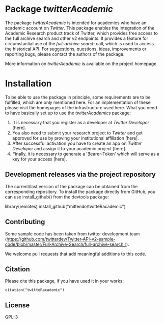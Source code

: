 
# Package *twitterAcademic*

The package *twitterAcademic* is intended for academics who have an academic account on *Twitter*.
This package enables the integration of the Academic Research product track of Twitter, which provides free access to the full archive search and other v2 endpoints. It provides a feature for circumstantial use of the *full-archive search* call, which is used to access the historical API. For suggestions, questions, ideas, improvements or reporting bugs, please contact the authors of the package. 

More information on *twitterAcademic* is available on the project homepage.        



#  Installation

To be able to use the package in principle, some requirements are to be fulfilled, which are only mentioned here. For an implementation of these please visit the homepages of the infrastructure used here.  What you need to have basically set up to use the *twitterAcademics* package:   

1. It is necessary that you register as a developer at *Twitter Developer* [here].
2. You also need to submit your research project to *Twitter* and get approved for use by proving your institutional affiliation [here].
3. After successful activation you have to create an app on *Twitter Developer* and assign it to your academic project [here].
4. Finally, it is necessary to generate a 'Bearer-Token' which will serve as a key for your access [here]. 


## Development releases via the project repository

The current/last version of the package can be obtained from the corresponding repository. To install the package directly from GitHub, you can use install_github() from the devtools package:

library(remotes)
install_github("mittendo/twitteRacademic")




## Contributing

Some sample code has been taken from twitter development team (https://github.com/twitterdev/Twitter-API-v2-sample-code/blob/master/Full-Archive-Search/full-archive-search.r).

We welcome pull requests that add meaningful additions to this code.


## Citation 

Please cite this package, if you have used it in your works: 

`citation("twitteRacademic")`

## License

GPL-3


